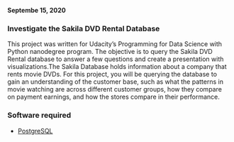 __Septembe 15, 2020__


### Investigate the Sakila DVD Rental Database

This project was written for Udacity’s Programming for Data Science with Python nanodegree program. The objective is to query the Sakila DVD Rental database to answer a few questions and create a presentation with visualizations.The Sakila Database holds information about a company that rents movie DVDs. For this project, you will be querying the database to gain an understanding of the customer base, such as what the patterns in movie watching are across different customer groups, how they compare on payment earnings, and how the stores compare in their performance.

### Software required
* [PostgreSQL](https://www.postgresqltutorial.com/postgresql-getting-started/)
